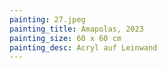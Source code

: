 ```yaml
---
painting: 27.jpeg
painting_title: Amapolas, 2023
painting_size: 60 x 60 cm
painting_desc: Acryl auf Leinwand
---
```

